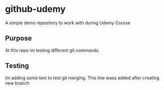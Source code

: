 # github-udemy
A simple demo repository to work with during Udemy Course

## Purpose
At this repo im testing different git commands. 

## Testing
Im adding some text to test git merging. 
This line wass added after creating new branch
